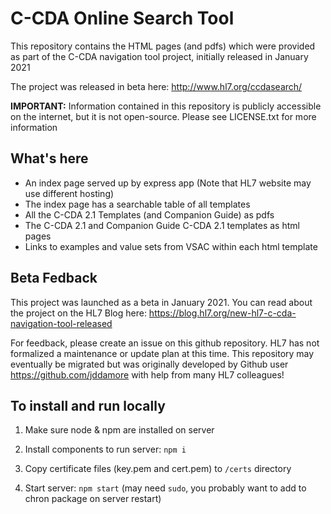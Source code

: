 # C-CDA Online Search Tool

This repository contains the HTML pages (and pdfs) which were provided as part of the C-CDA navigation tool project, initially released in January 2021 

The project was released in beta here: http://www.hl7.org/ccdasearch/

**IMPORTANT:** Information contained in this repository is publicly accessible on the internet, but it is not open-source. Please see LICENSE.txt for more information

## What's here

- An index page served up by express app (Note that HL7 website may use different hosting)
- The index page has a searchable table of all templates
- All the C-CDA 2.1 Templates (and Companion Guide) as pdfs
- The C-CDA 2.1 and Companion Guide C-CDA 2.1 templates as html pages
- Links to examples and value sets from VSAC within each html template

## Beta Fedback

This project was launched as a beta in January 2021. You can read about the project on the HL7 Blog here: https://blog.hl7.org/new-hl7-c-cda-navigation-tool-released

For feedback, please create an issue on this github repository. HL7 has not formalized a maintenance or update plan at this time. This repository may eventually be migrated but was originally developed by Github user https://github.com/jddamore with help from many HL7 colleagues!  

## To install and run locally

1. Make sure node & npm are installed on server

2. Install components to run server: `npm i`

3. Copy certificate files (key.pem and cert.pem) to `/certs` directory

4. Start server: `npm start` 
(may need `sudo`, you probably want to add to chron package on server restart)

